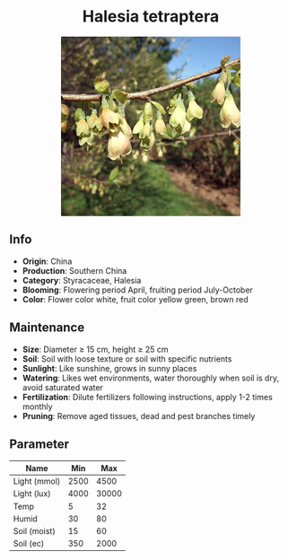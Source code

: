 <h1 align='center'>Halesia tetraptera</h1>
<p align="center">
    <img 
        align='center'
        width='320'
        src="../images/halesia tetraptera.png" 
        alt='Halesia tetraptera' />
</p>

## Info

 - **Origin**: China
 - **Production**: Southern China
 - **Category**: Styracaceae, Halesia
 - **Blooming**: Flowering period April, fruiting period July-October
 - **Color**: Flower color white, fruit color yellow green, brown red

## Maintenance

 - **Size**: Diameter ≥ 15 cm, height ≥ 25 cm
 - **Soil**: Soil with loose texture or soil with specific nutrients
 - **Sunlight**: Like sunshine, grows in sunny places
 - **Watering**: Likes wet environments, water thoroughly when soil is dry, avoid saturated water
 - **Fertilization**: Dilute fertilizers following instructions, apply 1-2 times monthly
 - **Pruning**: Remove aged tissues, dead and pest branches timely

## Parameter

| Name         | Min  | Max   |
|--------------|------|-------|
| Light (mmol) | 2500 | 4500  |
| Light (lux)  | 4000 | 30000 |
| Temp         | 5    | 32    |
| Humid        | 30   | 80    |
| Soil (moist) | 15   | 60    |
| Soil (ec)    | 350  | 2000  |